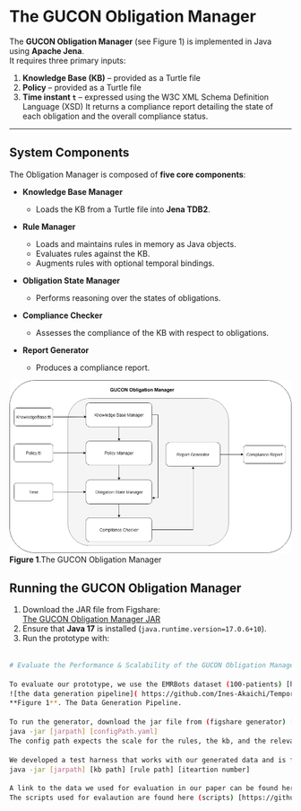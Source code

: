 # The GUCON Obligation Manager 

The **GUCON Obligation Manager** (see Figure 1) is implemented in Java using **Apache Jena**.  
It requires three primary inputs:  

1. **Knowledge Base (KB)** – provided as a Turtle file  
2. **Policy** – provided as a Turtle file  
3. **Time instant `t`** – expressed using the W3C XML Schema Definition Language (XSD)
It returns a compliance report detailing the state of each obligation and the overall compliance status.  
---
## System Components  

The Obligation Manager is composed of **five core components**:  

- **Knowledge Base Manager**  
  - Loads the KB from a Turtle file into **Jena TDB2**.  

- **Rule Manager**  
  - Loads and maintains rules in memory as Java objects.  
  - Evaluates rules against the KB.  
  - Augments rules with optional temporal bindings.  

- **Obligation State Manager**  
  - Performs reasoning over the states of obligations.  

- **Compliance Checker**  
  - Assesses the compliance of the KB with respect to obligations.  

- **Report Generator**  
  - Produces a compliance report.  

![the gucon obligation manager](https://github.com/Ines-Akaichi/Temporal-GUCON/blob/main/obligation-diagram-component.png) 
**Figure 1**.The GUCON Obligation Manager 

## Running the GUCON Obligation Manager  

1. Download the JAR file from Figshare:  
[The GUCON Obligation Manager JAR](https://figshare.com/articles/software/The_GUCON_Obligation_Manager/29941160?file=57285929)  
2. Ensure that **Java 17** is installed (`java.runtime.version=17.0.6+10`).  
3. Run the prototype with:
   
```bash java -jar [jarpath] [kb path] [rule path] [dateTime]

# Evaluate the Performance & Scalability of the GUCON Obligation Manager 

To evaluate our prototype, we use the EMRBots dataset (100-patients) [https://figshare.com/articles/dataset/A_100-patient_database/7040039?file=12941135] with 100 patients. The dataset is converted to an RDF graph using RMLMapper and mapping rules. The input graph is then fed to our generator (Figure 2). 
![the data generation pipeline]( https://github.com/Ines-Akaichi/Temporal-GUCON/blob/main/data-generation-pipeline.png) 
**Figure 1**. The Data Generation Pipeline. 

To run the generator, download the jar file from (figshare generator) [https://figshare.com/articles/software/Evaluation_of_the_GUCON_Obligation_Manager/29941226]. Run the prototpye using the following java command: 
java -jar [jarpath] [configPath.yaml] 
The config path expects the scale for the rules, the kb, and the relevant input time, among other things (figshare config)[https://figshare.com/articles/software/Evaluation_of_the_GUCON_Obligation_Manager/29941226].

We developed a test harness that works with our generated data and is found here (figshare test) [https://figshare.com/articles/software/Evaluation_of_the_GUCON_Obligation_Manager/29941226]. To run the test harness, download the jar file and run the prototpye using the following java command: 
java -jar [jarpath] [kb path] [rule path] [iteartion number]

A link to the data we used for evaluation in our paper can be found here (figshare data)[https://figshare.com/articles/dataset/RDF_Data_For_the_EMRBots_Dataset/29941235].
The scripts used for evalaution are found here (scripts) [https://github.com/Ines-Akaichi/Temporal-GUCON/tree/main/scripts].
